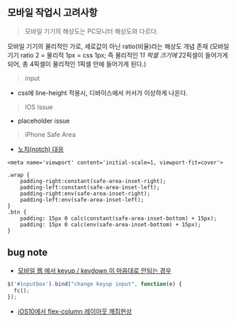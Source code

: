 ## 모바일 작업시 고려사항
> 모바일 기기의 해상도는 PC모니터 해상도와 다르다.

  모바일 기기의 물리적인 가로, 세로값이 아닌 ratio(비율)라는 해상도 개념 존재
  (모바일 기기 ratio 2 = 물리적 1px = css 1px; 즉 물리적인 1*1 픽셀 크기에 2*2픽셀이 들어가게 되어, 총 4픽셀이 물리적인 1픽셀 안에 들어가게 된다.)
  
> input
- css에 line-height 적용시, 디바이스에서 커서가 이상하게 나온다.  
  
> IOS Issue
- placeholder issue


> iPhone Safe Area
- [노치(notch) 대응](https://wit.nts-corp.com/2019/10/24/5731)
```
<meta name='viewport' content='initial-scale=1, viewport-fit=cover'>
```
```
.wrap {
    padding-right:constant(safe-area-inset-right);
    padding-left:constant(safe-area-inset-left);
    padding-right:env(safe-area-inset-right);
    padding-left:env(safe-area-inset-left);
}
.btn {
    padding: 15px 0 calc(constant(safe-area-inset-bottom) + 15px);
    padding: 15px 0 calc(env(safe-area-inset-bottom) + 15px);
}
```


## bug note
- [모바일 웹 에서 keyup / keydown 이 마음대로 안되는 경우](https://eunsood.tistory.com/entry/%EB%AA%A8%EB%B0%94%EC%9D%BC-%EC%9B%B9-%EC%97%90%EC%84%9C-keyup-keydown-%EC%9D%B4-%EB%A7%88%EC%9D%8C%EB%8C%80%EB%A1%9C-%EC%95%88%EB%90%98%EB%8A%94-%EA%B2%BD%EC%9A%B0)
```js
$('#inputbox').bind("change keyup input", function(e) {
  fc();
});
```

- [iOS10에서 flex-column 레이아웃 깨짐현상](https://sunyrora.github.io/iphone-flex/)

